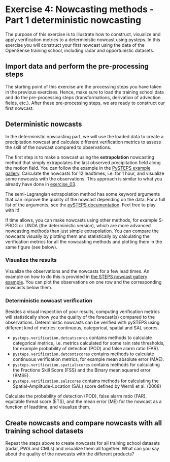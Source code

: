 # Exercise 4: Nowcasting methods - Part 1 deterministic nowcasting

The purpose of this exercise is to illustrate how to construct, visualize and apply verification metrics to a deterministic nowcast using pysteps.
In this exercise you will construct your first nowcast using the data of the OpenSense training school, including radar and opportunistic datasets.

## Import data and perform the pre-processing steps

The starting point of this exercise are the processing steps you have taken in the previous exercises. Hence, make sure to load the training school data and do the pre-processing steps (transformations, derivation of advection fields, etc.). After these pre-processing steps, we are ready to construct our first nowcast.

## Deterministic nowcasts
In the deterministic nowcasting part, we will use the loaded data to create a precipitation nowcast and calculate different verification metrics to assess the skill of the nowcast compared to observations.

The first step is to make a nowcast using the **extrapolation** nowcasting method that simply extrapolates the last observed precipitation field along the motion field. You can follow the example in the [PySTEPS example gallery](https://pysteps.readthedocs.io/en/stable/auto_examples/plot_extrapolation_nowcast.html#sphx-glr-auto-examples-plot-extrapolation-nowcast-py). Calculate the nowcasts for 12 leadtimes, i.e. for 1 hour, and visualize some nowcasts with the observations. This approach is similar to what you already have done in [exercise_03](./exercise_03_optical_flow_and_extrapolation.md).

The semi-Lagrangian extrapolation method has some keyword arguments that can improve the quality of the nowcast depending on the data. For a full list of the arguments, see the [pySTEPS documentation](https://pysteps.readthedocs.io/en/latest/generated/pysteps.extrapolation.semilagrangian.extrapolate.html). Feel free to play with it!

If time allows, you can make nowcasts using other methods, for example S-PROG or LINDA (the deterministic version), which are more advanced nowcasting methods than just simple extrapolation. You can compare the nowcasts visually by plotting them and statistically by calculating the verification metrics for all the nowcasting methods and plotting them in the same figure (see below).

### Visualize the results
Visualize the observations and the nowcasts for a few lead times. An example on how to do this is provided in [the STEPS nowcast gallery example](https://pysteps.readthedocs.io/en/latest/auto_examples/plot_steps_nowcast.html#stochastic-nowcast-with-steps). You can plot the observations on one row and the corresponding nowcasts below them.

### Deterministic nowcast verification
Besides a visual inspection of your results, computing verification metrics will statistically show you the quality of the forecast(s) compared to the observations. Deterministic nowcasts can be verified with pySTEPS using different kind of metrics: continuous, categorical, spatial and SAL scores.

- `pysteps.verification.detcatscores` contains methods to calculate categorical metrics, i.e. metrics calculated for some rain rate thresholds, for example probability of detection (POD) and false alarm ratio (FAR).
- `pysteps.verification.detcontscores` contains methods to calculate continuous verification metrics, for example mean absolute error (MAE).
- `pysteps.verification.spatialscores` contains methods for calculating the Fractions Skill Score (FSS) and the Binary mean squared error (BMSE).
- `pysteps.verification.salscores` contains methods for calculating the Spatial-Amplitude-Location (SAL) score defined by Wernli et al. (2008)

Calculate the probability of detection (POD), false alarm ratio (FAR), equitable threat score (ETS), and the mean error (ME) for the nowcast as a function of leadtime, and visualize them.

## Create nowcasts and compare nowcasts with all training school datasets

Repeat the steps above to create nowcasts for all training school datasets (radar, PWS and CMLs) and visualize them all together. What can you say about the quality of the nowcasts with the different products?
